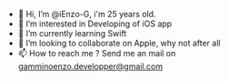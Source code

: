 - 👋 Hi, I’m @iEnzo-G, i'm 25 years old.
- 👀 I’m interested in Developing of iOS app
- 🌱 I’m currently learning Swift
- 💞️ I’m looking to collaborate on Apple, why not after all
- 📫 How to reach me ? Send me an mail on gamminoenzo.developper@gmail.com

<!---
iEnzo-G/iEnzo-G is a ✨ special ✨ repository because its `README.md` (this file) appears on your GitHub profile.
You can click the Preview link to take a look at your changes.
--->
